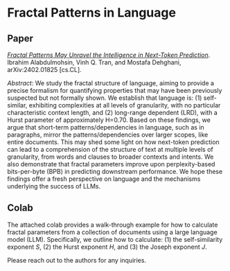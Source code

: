 # Fractal Patterns in Language

## Paper
[*Fractal Patterns May Unravel the Intelligence in Next-Token Prediction*](https://arxiv.org/abs/2402.01825).
Ibrahim Alabdulmohsin, Vinh Q. Tran, and Mostafa Dehghani, arXiv:2402.01825 [cs.CL].

*Abstract*:
We study the fractal structure of language, aiming to provide a precise
formalism for quantifying properties that may have been previously suspected but
not formally shown. We establish that language is: (1) self-similar, exhibiting
complexities at all levels of granularity, with no particular characteristic
context length, and (2) long-range dependent (LRD), with a Hurst parameter of
approximately H=0.70. Based on these findings, we argue that short-term
patterns/dependencies in language, such as in paragraphs, mirror the
patterns/dependencies over larger scopes, like entire documents. This may shed
some light on how next-token prediction can lead to a comprehension of the
structure of text at multiple levels of granularity, from words and clauses to
broader contexts and intents. We also demonstrate that fractal parameters
improve upon perplexity-based bits-per-byte (BPB) in predicting downstream
performance. We hope these findings offer a fresh perspective on language and
the mechanisms underlying the success of LLMs.


## Colab
The attached colab provides a walk-through example for how to calculate fractal
parameters from a collection of documents using a large language model (LLM). Specifically, we outline
how to calculate: (1) the self-similarity exponent *S*, (2) the Hurst exponent *H*,
and (3) the Joseph exponent *J*.

Please reach out to the authors for any inquiries.